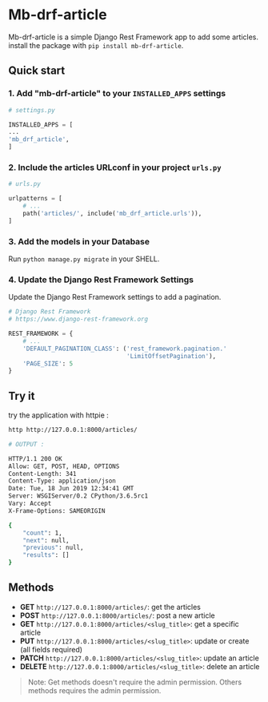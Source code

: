 # Mb-drf-article

Mb-drf-article is a simple Django Rest Framework app to add some articles.  
install the package with `pip install mb-drf-article`.

## Quick start

### 1. Add "mb-drf-article" to your `INSTALLED_APPS` settings

```python
# settings.py

INSTALLED_APPS = [
...
'mb_drf_article',
]
```

### 2. Include the articles URLconf in your project `urls.py`

```python
# urls.py

urlpatterns = [
    # ...
    path('articles/', include('mb_drf_article.urls')),
]
```

### 3. Add the models in your Database

Run `python manage.py migrate` in your SHELL.

### 4. Update the Django Rest Framework Settings

Update the Django Rest Framework settings to add a pagination.

```python
# Django Rest Framework
# https://www.django-rest-framework.org

REST_FRAMEWORK = {
    # ...
    'DEFAULT_PAGINATION_CLASS': ('rest_framework.pagination.'
                                 'LimitOffsetPagination'),
    'PAGE_SIZE': 5
}
```

## Try it

try the application with httpie :

```bash
http http://127.0.0.1:8000/articles/

# OUTPUT :

HTTP/1.1 200 OK
Allow: GET, POST, HEAD, OPTIONS
Content-Length: 341
Content-Type: application/json
Date: Tue, 18 Jun 2019 12:34:41 GMT
Server: WSGIServer/0.2 CPython/3.6.5rc1
Vary: Accept
X-Frame-Options: SAMEORIGIN

{
    "count": 1,
    "next": null,
    "previous": null,
    "results": []
}
```

## Methods

- **GET** `http://127.0.0.1:8000/articles/`: get the articles
- **POST** `http://127.0.0.1:8000/articles/`: post a new article
  <br>
- **GET** `http://127.0.0.1:8000/articles/<slug_title>`: get a specific article
- **PUT** `http://127.0.0.1:8000/articles/<slug_title>`: update or create (all fields required)
- **PATCH** `http://127.0.0.1:8000/articles/<slug_title>`: update an article
- **DELETE** `http://127.0.0.1:8000/articles/<slug_title>`: delete an article

> Note: Get methods doesn't require the admin permission. Others methods requires the admin permission.
